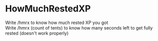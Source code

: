 # HowMuchRestedXP
Write /hmrx to know how much rested XP you got  
Write /hmrx (count of tents) to know how many seconds left to get fully rested  (doesn't work properly)
